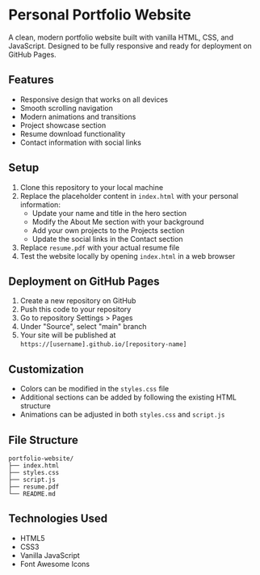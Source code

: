 # Personal Portfolio Website

A clean, modern portfolio website built with vanilla HTML, CSS, and JavaScript. Designed to be fully responsive and ready for deployment on GitHub Pages.

## Features

- Responsive design that works on all devices
- Smooth scrolling navigation
- Modern animations and transitions
- Project showcase section
- Resume download functionality
- Contact information with social links

## Setup

1. Clone this repository to your local machine
2. Replace the placeholder content in `index.html` with your personal information:
   - Update your name and title in the hero section
   - Modify the About Me section with your background
   - Add your own projects to the Projects section
   - Update the social links in the Contact section
3. Replace `resume.pdf` with your actual resume file
4. Test the website locally by opening `index.html` in a web browser

## Deployment on GitHub Pages

1. Create a new repository on GitHub
2. Push this code to your repository
3. Go to repository Settings > Pages
4. Under "Source", select "main" branch
5. Your site will be published at `https://[username].github.io/[repository-name]`

## Customization

- Colors can be modified in the `styles.css` file
- Additional sections can be added by following the existing HTML structure
- Animations can be adjusted in both `styles.css` and `script.js`

## File Structure

```
portfolio-website/
├── index.html
├── styles.css
├── script.js
├── resume.pdf
└── README.md
```

## Technologies Used

- HTML5
- CSS3
- Vanilla JavaScript
- Font Awesome Icons 